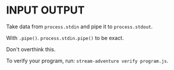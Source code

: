 # INPUT OUTPUT

Take data from `process.stdin` and pipe it to `process.stdout`.

With `.pipe()`. `process.stdin.pipe()` to be exact.

Don't overthink this.

To verify your program, run: `stream-adventure verify program.js`.
